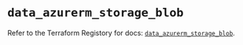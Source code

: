 # `data_azurerm_storage_blob`

Refer to the Terraform Registory for docs: [`data_azurerm_storage_blob`](https://www.terraform.io/docs/providers/azurerm/d/storage_blob).
